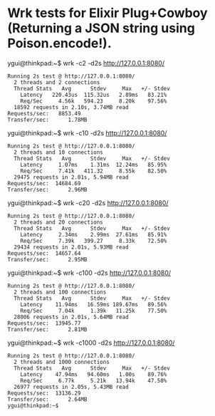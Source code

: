 # Wrk tests for Elixir Plug+Cowboy (Returning a JSON string using Poison.encode!).

ygui@thinkpad:~$ wrk -c2 -d2s http://127.0.0.1:8080/
```
Running 2s test @ http://127.0.0.1:8080/
  2 threads and 2 connections
  Thread Stats   Avg      Stdev     Max   +/- Stdev
    Latency   220.43us  115.32us   2.89ms   83.21%
    Req/Sec     4.56k   594.23     8.20k    97.56%
  18592 requests in 2.10s, 3.74MB read
Requests/sec:   8853.49
Transfer/sec:      1.78MB
```

ygui@thinkpad:~$ wrk -c10 -d2s http://127.0.0.1:8080/
```
Running 2s test @ http://127.0.0.1:8080/
  2 threads and 10 connections
  Thread Stats   Avg      Stdev     Max   +/- Stdev
    Latency     1.07ms    1.31ms  12.24ms   85.95%
    Req/Sec     7.41k   411.32     8.55k    82.50%
  29475 requests in 2.01s, 5.94MB read
Requests/sec:  14684.69
Transfer/sec:      2.96MB
```

ygui@thinkpad:~$ wrk -c20 -d2s http://127.0.0.1:8080/
```
Running 2s test @ http://127.0.0.1:8080/
  2 threads and 20 connections
  Thread Stats   Avg      Stdev     Max   +/- Stdev
    Latency     2.34ms    2.99ms  27.61ms   85.91%
    Req/Sec     7.39k   399.27     8.33k    72.50%
  29434 requests in 2.01s, 5.93MB read
Requests/sec:  14657.64
Transfer/sec:      2.95MB
```

ygui@thinkpad:~$ wrk -c100 -d2s http://127.0.0.1:8080/
```
Running 2s test @ http://127.0.0.1:8080/
  2 threads and 100 connections
  Thread Stats   Avg      Stdev     Max   +/- Stdev
    Latency    11.94ms   16.59ms 189.67ms   89.56%
    Req/Sec     7.04k     1.39k   11.25k    77.50%
  28006 requests in 2.01s, 5.64MB read
Requests/sec:  13945.77
Transfer/sec:      2.81MB
```

ygui@thinkpad:~$ wrk -c1000 -d2s http://127.0.0.1:8080/
```
Running 2s test @ http://127.0.0.1:8080/
  2 threads and 1000 connections
  Thread Stats   Avg      Stdev     Max   +/- Stdev
    Latency    47.94ms   94.60ms   1.00s    89.76%
    Req/Sec     6.77k     5.21k   13.94k    47.50%
  26977 requests in 2.05s, 5.43MB read
Requests/sec:  13136.29
Transfer/sec:      2.64MB
ygui@thinkpad:~$ 
```

